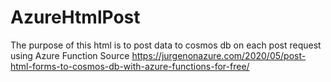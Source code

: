 # AzureHtmlPost
The purpose of this html is to post data to cosmos db on each post request using Azure Function
Source https://jurgenonazure.com/2020/05/post-html-forms-to-cosmos-db-with-azure-functions-for-free/
